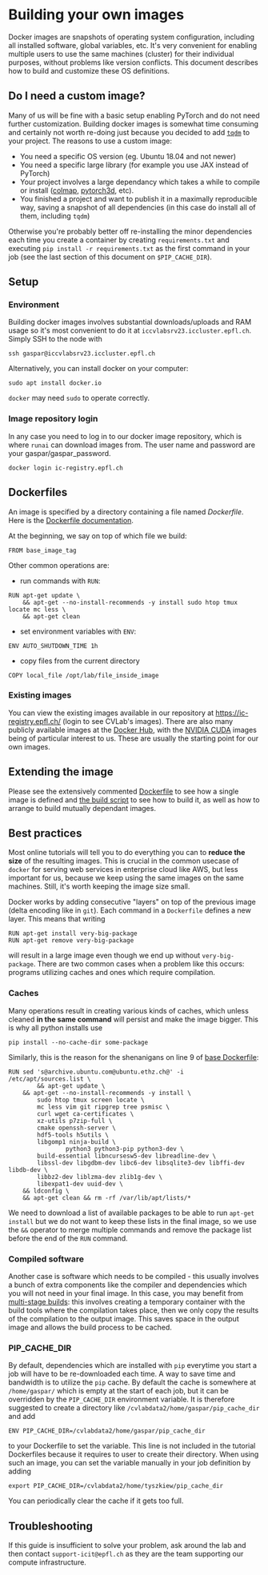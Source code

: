 # Building your own images
Docker images are snapshots of operating system configuration, including all installed software, global variables, etc. It's very convenient for enabling multiple users to use the same machines (cluster) for their individual purposes, without problems like version conflicts. This document describes how to build and customize these OS definitions.

## Do I need a custom image?
Many of us will be fine with a basic setup enabling PyTorch and do not need further customization. Building docker images is somewhat time consuming and certainly not worth re-doing just because you decided to add [`tqdm`](https://pypi.org/project/tqdm/) to your project. The reasons to use a custom image:

* You need a specific OS version (eg. Ubuntu 18.04 and not newer)
* You need a specific large library (for example you use JAX instead of PyTorch)
* Your project involves a large dependancy which takes a while to compile or install ([colmap](https://github.com/colmap/colmap), [pytorch3d](https://pytorch3d.readthedocs.io/en/latest/), etc).
* You finished a project and want to publish it in a maximally reproducible way, saving a snapshot of all dependencies (in this case do install all of them, including `tqdm`) 

Otherwise you're probably better off re-installing the minor dependencies each time you create a container by creating `requirements.txt` and executing `pip install -r requirements.txt` as the first command in your job (see the last section of this document on `$PIP_CACHE_DIR`).

## Setup
### Environment
Building docker images involves substantial downloads/uploads and RAM usage so it's most convenient to do it at `iccvlabsrv23.iccluster.epfl.ch`. Simply SSH to the node with 

```
ssh gaspar@iccvlabsrv23.iccluster.epfl.ch
```

Alternatively, you can install docker on your computer:
```
sudo apt install docker.io
```

`docker` may need `sudo` to operate correctly.

### Image repository login
In any case you need to log in to our docker image repository, which is where `runai` can download images from. The user name and password are your gaspar/gaspar_password.

```
docker login ic-registry.epfl.ch
```

## Dockerfiles

An image is specified by a directory containing a file named *Dockerfile*.
Here is the [Dockerfile documentation](https://docs.docker.com/engine/reference/builder/).

At the beginning, we say on top of which file we build:
```
FROM base_image_tag
```

Other common operations are:

* run commands with `RUN`:
```
RUN apt-get update \
	&& apt-get --no-install-recommends -y install sudo htop tmux locate mc less \
	&& apt-get clean
```

* set environment variables with `ENV`:
```
ENV AUTO_SHUTDOWN_TIME 1h
```

* copy files from the current directory
```
COPY local_file /opt/lab/file_inside_image
```

### Existing images

You can view the existing images available in our repository at <https://ic-registry.epfl.ch/> (login to see CVLab's images). 
There are also many publicly available images at the [Docker Hub](https://hub.docker.com/search?q=&type=image), with the [NVIDIA CUDA](https://hub.docker.com/r/nvidia/cuda/tags) images being of particular interest to us. These are usually the starting point for our own images.

## Extending the image
Please see the extensively commented [Dockerfile](./base/Dockerfile) to see how a single image is defined and [the build script](./build) to see how to build it, as well as how to arrange to build mutually dependant images.

## Best practices
Most online tutorials will tell you to do everything you can to **reduce the size** of the resulting images. This is crucial in the common usecase of `docker` for serving web services in enterprise cloud like AWS, but less important for us, because we keep using the same images on the same machines. Still, it's worth keeping the image size small. 

Docker works by adding consecutive "layers" on top of the previous image (delta encoding like in `git`). Each command in a `Dockerfile` defines a new layer. This means that writing

```
RUN apt-get install very-big-package
RUN apt-get remove very-big-package
```

will result in a large image even though we end up without `very-big-package`. There are two common cases when a problem like this occurs: programs utilizing caches and ones which require compilation.

### Caches
Many operations result in creating various kinds of caches, which unless cleaned **in the same command** will persist and make the image bigger. This is why all python installs use
```
pip install --no-cache-dir some-package
```
Similarly, this is the reason for the shenanigans on line 9 of [base Dockerfile](./base/Dockerfile): 
```
RUN sed 's@archive.ubuntu.com@ubuntu.ethz.ch@' -i /etc/apt/sources.list \
        && apt-get update \
	&& apt-get --no-install-recommends -y install \
		sudo htop tmux screen locate \
		mc less vim git ripgrep tree psmisc \
		curl wget ca-certificates \
		xz-utils p7zip-full \
		cmake openssh-server \
		hdf5-tools h5utils \
		libgomp1 ninja-build \
                python3 python3-pip python3-dev \
		build-essential libncursesw5-dev libreadline-dev \
		libssl-dev libgdbm-dev libc6-dev libsqlite3-dev libffi-dev libdb-dev \
		libbz2-dev liblzma-dev zlib1g-dev \
		libexpat1-dev uuid-dev \
	&& ldconfig \
	&& apt-get clean && rm -rf /var/lib/apt/lists/*
```

We need to download a list of available packages to be able to run `apt-get install` but we do not want to keep these lists in the final image, so we use the `&&` operator to merge multiple commands and remove the package list before the end of the `RUN` command.

### Compiled software
Another case is software which needs to be compiled - this usually involves a bunch of extra components like the compiler and dependencies which you will not need in your final image. In this case, you may benefit from [multi-stage builds](https://docs.docker.com/develop/develop-images/multistage-build/):
this involves creating a temporary container with the build tools where the compilation takes place, then we only copy the results of the compilation to the output image.
This saves space in the output image and allows the build process to be cached.

### PIP_CACHE_DIR
By default, dependencies which are installed with `pip` everytime you start a job will have to be re-downloaded each time. A way to save time and bandwidth is to utilize the `pip` cache. By default the cache is somewhere at `/home/gaspar/` which is empty at the start of each job, but it can be overridden by the `PIP_CACHE_DIR` environment variable. It is therefore suggested to create a directory like `/cvlabdata2/home/gaspar/pip_cache_dir` and add

```
ENV PIP_CACHE_DIR=/cvlabdata2/home/gaspar/pip_cache_dir
```
to your Dockerfile to set the variable. This line is not included in the tutorial Dockerfiles because it requires to user to create their directory. When using such an image, you can set the variable manually in your job definition by adding
```
export PIP_CACHE_DIR=/cvlabdata2/home/tyszkiew/pip_cache_dir
```
You can periodically clear the cache if it gets too full.


## Troubleshooting
If this guide is insufficient to solve your problem, ask around the lab and then contact `support-icit@epfl.ch` as they are the team supporting our compute infrastructure.